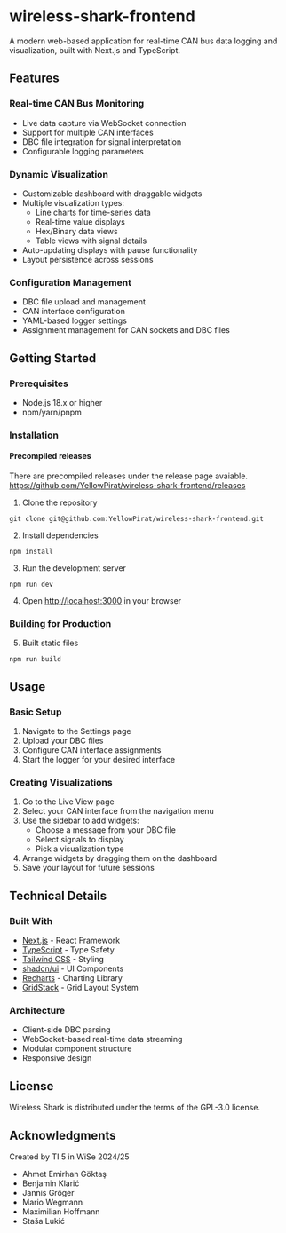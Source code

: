 # wireless-shark-frontend

A modern web-based application for real-time CAN bus data logging and visualization, built with Next.js and TypeScript.

## Features

### Real-time CAN Bus Monitoring
- Live data capture via WebSocket connection
- Support for multiple CAN interfaces
- DBC file integration for signal interpretation
- Configurable logging parameters

### Dynamic Visualization
- Customizable dashboard with draggable widgets
- Multiple visualization types:
  - Line charts for time-series data
  - Real-time value displays
  - Hex/Binary data views
  - Table views with signal details
- Auto-updating displays with pause functionality
- Layout persistence across sessions

### Configuration Management
- DBC file upload and management
- CAN interface configuration
- YAML-based logger settings
- Assignment management for CAN sockets and DBC files

## Getting Started

### Prerequisites
- Node.js 18.x or higher
- npm/yarn/pnpm

### Installation

#### Precompiled releases
There are precompiled releases under the release page avaiable. https://github.com/YellowPirat/wireless-shark-frontend/releases

1. Clone the repository
```
git clone git@github.com:YellowPirat/wireless-shark-frontend.git
```

2. Install dependencies
```
npm install
```

3. Run the development server
```
npm run dev
```

4. Open [http://localhost:3000](http://localhost:3000) in your browser

### Building for Production
5. Built static files
```
npm run build
```

## Usage

### Basic Setup

1. Navigate to the Settings page
2. Upload your DBC files
3. Configure CAN interface assignments
4. Start the logger for your desired interface

### Creating Visualizations

1. Go to the Live View page
2. Select your CAN interface from the navigation menu
3. Use the sidebar to add widgets:
   - Choose a message from your DBC file
   - Select signals to display
   - Pick a visualization type
4. Arrange widgets by dragging them on the dashboard
5. Save your layout for future sessions

## Technical Details

### Built With
- [Next.js](https://nextjs.org/) - React Framework
- [TypeScript](https://www.typescriptlang.org/) - Type Safety
- [Tailwind CSS](https://tailwindcss.com/) - Styling
- [shadcn/ui](https://ui.shadcn.com/) - UI Components
- [Recharts](https://recharts.org/) - Charting Library
- [GridStack](https://gridstackjs.com/) - Grid Layout System

### Architecture
- Client-side DBC parsing
- WebSocket-based real-time data streaming
- Modular component structure
- Responsive design

## License
Wireless Shark is distributed under the terms of the GPL-3.0 license.

## Acknowledgments
Created by TI 5 in WiSe 2024/25

- Ahmet Emirhan Göktaş
- Benjamin Klarić
- Jannis Gröger
- Mario Wegmann
- Maximilian Hoffmann
- Staša Lukić

